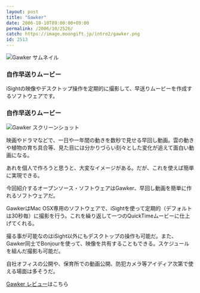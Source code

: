 ```yaml
---
layout: post
title: "Gawker"
date: 2006-10-10T09:00:00+09:00
permalink: /2006/10/2526/
catch: https://image.moongift.jp/intro2/gawker.png
id: 2513
---
```

 ![Gawker サムネイル](https://image.moongift.jp/intro2/gawker.t.png "Gawker サムネイル")
  

### 自作早送りムービー
  
iSightの映像やデスクトップ操作を定期的に撮影して、早送りムービーを作成するソフトウェアです。  
<!--more-->  

### 自作早送りムービー
  

![Gawker スクリーンショット](https://image.moongift.jp/intro2/gawker.png "Gawker スクリーンショット")

  

映画やドラマなどで、一日や一年間の動きを数秒で見せる早回し動画。雲の動きや植物の育ち具合等、見た目には分かりづらい刻々とした変化が追えて面白い動画になる。

  

あれを個人で作ろうと思うと、大変なイメージがある。だが、これを使えば簡単に実現できる。

  

今回紹介するオープンソース・ソフトウェアはGawker、早回し動画を簡単に作れるソフトウェアだ。

  

GawkerはMac OSX専用のソフトウェアで、iSightを使って定期的（デフォルトは30秒毎）に撮影を行う。これを繰り返して一つのQuickTimeムービーに仕上げてくれる。

  

撮る事が可能なのはiSight以外にもデスクトップの操作も可能だ。また、Gawker同士でBonjourを使って、映像を共有することもできる。スケジュールを組んだ撮影も可能だ。

  

自社オフィスの公開や、保育所での動画公開、防犯カメラ等アイディア次第で使える場面は多そうだ。

  

[Gawker レビュー](http://oss.moongift.jp/review/i-2527.html)はこちら

